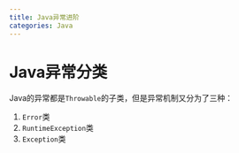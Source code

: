 ```yaml
---
title: Java异常进阶
categories: Java
---
```

# Java异常分类
Java的异常都是`Throwable`的子类，但是异常机制又分为了三种：
1. `Error`类
2. `RuntimeException`类
3. `Exception`类
# 
